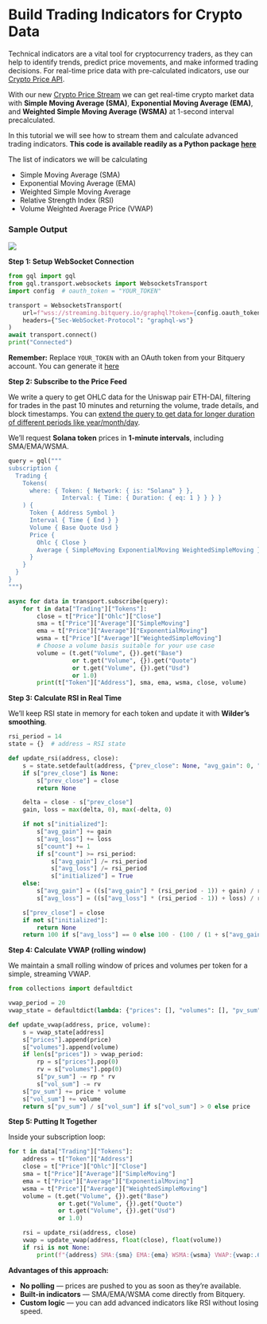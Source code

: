 # Build Trading Indicators for Crypto Data

Technical indicators are a vital tool for cryptocurrency traders, as they can help to identify trends, predict price movements, and make informed trading decisions. For real-time price data with pre-calculated indicators, use our [Crypto Price API](https://docs.bitquery.io/docs/trading/crypto-price-api/introduction/).

With our new [Crypto Price Stream](https://docs.bitquery.io/docs/trading/crypto-price-api/introduction/) we can get real-time crypto market data with **Simple Moving Average (SMA)**, **Exponential Moving Average (EMA)**, and **Weighted Simple Moving Average (WSMA)** at 1-second interval precalculated.

In this tutorial we will see how to stream them and calculate advanced trading indicators.
**This code is available readily as a Python package [here](https://pypi.org/project/bitquery-trading-indicators-stream/)**

The list of indicators we will be calculating

- Simple Moving Average (SMA)
- Exponential Moving Average (EMA)
- Weighted Simple Moving Average
- Relative Strength Index (RSI)
- Volume Weighted Average Price (VWAP)

### Sample Output

![](/img/trade_api/indicators.gif)

**Step 1: Setup WebSocket Connection**

```python
from gql import gql
from gql.transport.websockets import WebsocketsTransport
import config  # oauth_token = "YOUR_TOKEN"

transport = WebsocketsTransport(
    url=f"wss://streaming.bitquery.io/graphql?token={config.oauth_token}",
    headers={"Sec-WebSocket-Protocol": "graphql-ws"}
)
await transport.connect()
print("Connected")

```

**Remember:** Replace `YOUR_TOKEN` with an OAuth token from your Bitquery account. You can generate it [here](https://account.bitquery.io/user/api_v2/access_tokens)

**Step 2: Subscribe to the Price Feed**

We write a query to get OHLC data for the Uniswap pair ETH-DAI, filtering for trades in the past 10 minutes and returning the volume, trade details, and block timestamps. You can [extend the query to get data for longer duration of different periods like year/month/day](https://ide.bitquery.io/USDT-OHLC-Price-Data-V2_3).

We’ll request **Solana token** prices in **1-minute intervals**, including SMA/EMA/WSMA.

```python
query = gql("""
subscription {
  Trading {
    Tokens(
      where: { Token: { Network: { is: "Solana" } },
               Interval: { Time: { Duration: { eq: 1 } } } }
    ) {
      Token { Address Symbol }
      Interval { Time { End } }
      Volume { Base Quote Usd }
      Price {
        Ohlc { Close }
        Average { SimpleMoving ExponentialMoving WeightedSimpleMoving }
      }
    }
  }
}
""")

async for data in transport.subscribe(query):
    for t in data["Trading"]["Tokens"]:
        close = t["Price"]["Ohlc"]["Close"]
        sma = t["Price"]["Average"]["SimpleMoving"]
        ema = t["Price"]["Average"]["ExponentialMoving"]
        wsma = t["Price"]["Average"]["WeightedSimpleMoving"]
        # Choose a volume basis suitable for your use case
        volume = (t.get("Volume", {}).get("Base")
                  or t.get("Volume", {}).get("Quote")
                  or t.get("Volume", {}).get("Usd")
                  or 1.0)
        print(t["Token"]["Address"], sma, ema, wsma, close, volume)

```

**Step 3: Calculate RSI in Real Time**

We’ll keep RSI state in memory for each token and update it with **Wilder’s smoothing**.

```python
rsi_period = 14
state = {}  # address → RSI state

def update_rsi(address, close):
    s = state.setdefault(address, {"prev_close": None, "avg_gain": 0, "avg_loss": 0, "count": 0, "initialized": False})
    if s["prev_close"] is None:
        s["prev_close"] = close
        return None

    delta = close - s["prev_close"]
    gain, loss = max(delta, 0), max(-delta, 0)

    if not s["initialized"]:
        s["avg_gain"] += gain
        s["avg_loss"] += loss
        s["count"] += 1
        if s["count"] >= rsi_period:
            s["avg_gain"] /= rsi_period
            s["avg_loss"] /= rsi_period
            s["initialized"] = True
    else:
        s["avg_gain"] = ((s["avg_gain"] * (rsi_period - 1)) + gain) / rsi_period
        s["avg_loss"] = ((s["avg_loss"] * (rsi_period - 1)) + loss) / rsi_period

    s["prev_close"] = close
    if not s["initialized"]:
        return None
    return 100 if s["avg_loss"] == 0 else 100 - (100 / (1 + s["avg_gain"] / s["avg_loss"]))

```

**Step 4: Calculate VWAP (rolling window)**

We maintain a small rolling window of prices and volumes per token for a simple, streaming VWAP.

```python
from collections import defaultdict

vwap_period = 20
vwap_state = defaultdict(lambda: {"prices": [], "volumes": [], "pv_sum": 0.0, "vol_sum": 0.0})

def update_vwap(address, price, volume):
    s = vwap_state[address]
    s["prices"].append(price)
    s["volumes"].append(volume)
    if len(s["prices"]) > vwap_period:
        rp = s["prices"].pop(0)
        rv = s["volumes"].pop(0)
        s["pv_sum"] -= rp * rv
        s["vol_sum"] -= rv
    s["pv_sum"] += price * volume
    s["vol_sum"] += volume
    return s["pv_sum"] / s["vol_sum"] if s["vol_sum"] > 0 else price
```

**Step 5: Putting It Together**

Inside your subscription loop:

```python
for t in data["Trading"]["Tokens"]:
    address = t["Token"]["Address"]
    close = t["Price"]["Ohlc"]["Close"]
    sma = t["Price"]["Average"]["SimpleMoving"]
    ema = t["Price"]["Average"]["ExponentialMoving"]
    wsma = t["Price"]["Average"]["WeightedSimpleMoving"]
    volume = (t.get("Volume", {}).get("Base")
              or t.get("Volume", {}).get("Quote")
              or t.get("Volume", {}).get("Usd")
              or 1.0)

    rsi = update_rsi(address, close)
    vwap = update_vwap(address, float(close), float(volume))
    if rsi is not None:
        print(f"{address} SMA:{sma} EMA:{ema} WSMA:{wsma} VWAP:{vwap:.6f} RSI:{rsi:.2f} Close:{close}")

```

**Advantages of this approach:**

- **No polling** — prices are pushed to you as soon as they’re available.
- **Built-in indicators** — SMA/EMA/WSMA come directly from Bitquery.
- **Custom logic** — you can add advanced indicators like RSI without losing speed.
